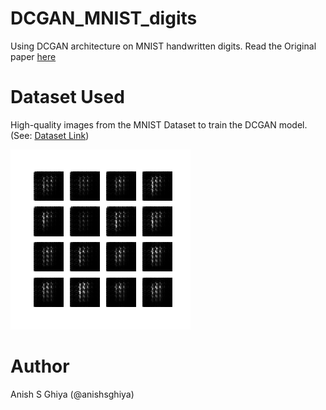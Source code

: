 # DCGAN_MNIST_digits
Using DCGAN architecture on MNIST handwritten digits. Read the Original paper [here](https://arxiv.org/abs/1511.06434v2#)

# Dataset Used
High-quality images from the MNIST Dataset to train the DCGAN model.(See: [Dataset Link](https://www.kaggle.com/c/digit-recognizer))

![DCGAN generated images](https://github.com/anishsghiya/DCGAN_MNIST_digits/blob/main/dcgan.gif)

# Author
Anish S Ghiya (@anishsghiya)
